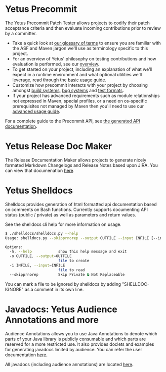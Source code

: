 <!---
  Licensed to the Apache Software Foundation (ASF) under one
  or more contributor license agreements.  See the NOTICE file
  distributed with this work for additional information
  regarding copyright ownership.  The ASF licenses this file
  to you under the Apache License, Version 2.0 (the
  "License"); you may not use this file except in compliance
  with the License.  You may obtain a copy of the License at

    http://www.apache.org/licenses/LICENSE-2.0

  Unless required by applicable law or agreed to in writing,
  software distributed under the License is distributed on an
  "AS IS" BASIS, WITHOUT WARRANTIES OR CONDITIONS OF ANY
  KIND, either express or implied.  See the License for the
  specific language governing permissions and limitations
  under the License.
-->

# Yetus Precommit

The Yetus Precommit Patch Tester allows projects to codify their patch acceptance criteria and then evaluate incoming contributions prior to review by a committer.

* Take a quick look at [our glossary of terms](precommit-glossary) to ensure you are familiar with the ASF and Maven jargon we'll use as terminology specific to this project.
* For an overview of Yetus' philosophy on testing contributions and how evaluation is performed, see our [overview](precommit-architecture).
* To get started on your project, including an explanation of what we'll expect in a runtime environment and what optional utilities we'll leverage, read through the [basic usage guide](precommit-basic).
* Customize how precommit interacts with your project by choosing amongst [build systems](precommit-buildtools), [bug systems](precommit-bugsystems) and [test formats](precommit-testformats).
* If your project has advanced requirements such as module relationships not expressed in Maven, special profiles, or a need on os-specific prerequisites not managed by Maven then you'll need to use our [advanced usage guide](precommit-advanced).

For a complete guide to the Precommit API, see [the generated API documentation](precommit-apidocs/).

# Yetus Release Doc Maker

The Release Documentation Maker allows projects to generate nicely formated Markdown Changelogs and Release Notes based upon JIRA. You can view that
documenation [here](releasedocmaker).

# Yetus Shelldocs

Shelldocs provides generation of html formatted api documentation based on comments on Bash functions. Currently supports documenting API status (public / private) as well as parameters and return values.

See the shelldocs cli help for more information on usage.

```bash
$ ./shelldocs/shelldocs.py --help
Usage: shelldocs.py --skipprnorep --output OUTFILE --input INFILE [--input INFILE ...]

Options:
  -h, --help            show this help message and exit
  -o OUTFILE, --output=OUTFILE
                        file to create
  -i INFILE, --input=INFILE
                        file to read
  --skipprnorep         Skip Private & Not Replaceable
```

You can mark a file to be ignored by shelldocs by adding "SHELLDOC-IGNORE" as a comment in its own line.

# Javadocs: Yetus Audience Annotations and more

Audience Annotations allows you to use Java Annotations to denote which parts of your Java library is publicly consumable and which parts are reserved for a more restricted use. It also provides doclets and examples for generating javadocs limited by audience.
You can refer the user documentation [here](interface-classification).

All javadocs (including audience annotations) are located [here](javadocs/).
